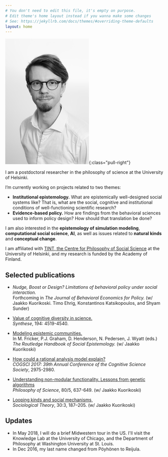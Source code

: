 ```yaml
---
# You don't need to edit this file, it's empty on purpose.
# Edit theme's home layout instead if you wanna make some changes
# See: https://jekyllrb.com/docs/themes/#overriding-theme-defaults
layout: home
---
```

![image-title-here](/assets/pic_small.jpg){:class="pull-right"}

I am a postdoctoral researcher in the philosophy of science at the University of Helsinki.

I’m currently working on projects related to two themes:  
- **Institutional epistemology.** What are epistemically well-designed social systems like? That is, what are the social, cognitive and institutional conditions of well-functioning scientific research?
- **Evidence-based policy.** How are findings from the behavioral sciences used to inform policy design? How should that translation be done?  

I am also interested in the **epistemology of simulation modeling**, **computational social science**, **AI**, as well as issues related to **natural kinds** and **conceptual change**.

I am affiliated with <a href="http://www.helsinki.fi/tint/" target="_blank">TINT, the Centre for Philosophy of Social Science</a> at the University of Helsinki, and my research is funded by the Academy of Finland.

## Selected publications

- *Nudge, Boost or Design? Limitations of behavioral policy under social interaction.*  
Forthcoming in *The Journal of Behavioral Economics for Policy.* (w/ Jaakko Kuorikoski. Timo Ehrig, Konstantinos Katsikopoulos, and Shyam Sunder)

- <a href="/assets/broadcasting_final.pdf" target="_blank">Value of cognitive diversity in science.</a>    
*Synthese*, 194: 4519-4540.

- <a href="/assets/modelingepistemiccommunities.pdf" target="_blank">Modeling epistemic communities.</a>  
In M. Fricker, P.J. Graham, D. Henderson, N. Pedersen, J. Wyatt (eds.) *The Routledge Handbook of Social Epistemology.*
(w/ Jaakko Kuorikoski)

- <a href="https://mindmodeling.org/cogsci2017/papers/0563/index.html" target="_blank">How could a rational analysis model explain?</a>  
*COGSCI 2017: 39th Annual Conference of the Cognitive Science Society*,  2975-2980.

- <a href="/assets/kuorikoski_and_poyhonen2013.pdf" target="_blank">Understanding non-modular functionality. Lessons from genetic algorithms</a>  
*Philosophy of Science*, 80/5, 637-649. (w/ Jaakko Kuorikoski)

- <a href="/assets/kuorikoski-poyhonen-looping-kinds.pdf" target="_blank">Looping kinds and social mechanisms,</a>  
*Sociological Theory*, 30:3, 187–205. (w/ Jaakko Kuorikoski)


## Updates
- In May 2018, I will do a brief Midwestern tour in the US. I'll visit the Knowledge Lab at the University of Chicago, and the Department of Philosophy at Washington University at St. Louis.
- In Dec 2016, my last name changed from Pöyhönen to Reijula.
